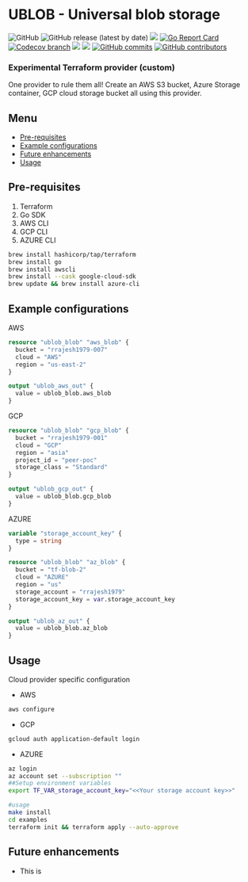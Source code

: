 # UBLOB - Universal blob storage

<p>
<img alt="GitHub" src="https://img.shields.io/github/license/rrajesh1979/terraform-provider-ublob">
<img alt="GitHub release (latest by date)" src="https://img.shields.io/github/v/release/rrajesh1979/terraform-provider-ublob">
<a href="https://circleci.com/gh/rrajesh1979/terraform-provider-ublob/tree/master"><img src="https://circleci.com/gh/rrajesh1979/terraform-provider-ublob/tree/master.svg?style=svg"></a>
<a href="https://goreportcard.com/report/github.com/rrajesh1979/terraform-provider-ublob"><img src="https://goreportcard.com/badge/github.com/rrajesh1979/terraform-provider-ublob" alt="Go Report Card"></a>
<a href="https://codecov.io/github/rrajesh1979/terraform-provider-ublob"><img src="https://codecov.io/github/rrajesh1979/terraform-provider-ublob/branch/master/graph/badge.svg?token=ER2FNUMIUV" alt="Codecov branch"></a>
<a href="https://codeclimate.com/github/rrajesh1979/terraform-provider-ublob/maintainability"><img src="https://api.codeclimate.com/v1/badges/186b72a6bed912c8a8ba/maintainability" /></a>
<a href="https://codeclimate.com/github/rrajesh1979/terraform-provider-ublob/test_coverage"><img src="https://api.codeclimate.com/v1/badges/186b72a6bed912c8a8ba/test_coverage" /></a>
<a href="https://img.shields.io/github/contributors/rrajesh1979/terraform-provider-ublob"><img alt="GitHub commits" src="https://img.shields.io/github/contributors/rrajesh1979/terraform-provider-ublob"></a>
<a href="https://img.shields.io/github/commit-activity/w/rrajesh1979/terraform-provider-ublob"><img alt="GitHub contributors" src="https://img.shields.io/github/commit-activity/w/rrajesh1979/terraform-provider-ublob"></a>
</p>


<h3>Experimental Terraform provider (custom) </h3>
<p>One provider to rule them all! Create an AWS S3 bucket, Azure Storage container, GCP cloud storage bucket all using this provider.</p>

Menu
----

- [Pre-requisites](#pre-requisites)
- [Example configurations](#example-configurations)
- [Future enhancements](#future-enhancements)
- [Usage](#usage)

Pre-requisites
----
1. Terraform
2. Go SDK
3. AWS CLI
4. GCP CLI
5. AZURE CLI
```bash
brew install hashicorp/tap/terraform
brew install go
brew install awscli
brew install --cask google-cloud-sdk
brew update && brew install azure-cli
```

Example configurations
----
AWS
```terraform
resource "ublob_blob" "aws_blob" {
  bucket = "rrajesh1979-007"
  cloud = "AWS"
  region = "us-east-2"
}

output "ublob_aws_out" {
  value = ublob_blob.aws_blob
}
```

GCP
```terraform
resource "ublob_blob" "gcp_blob" {
  bucket = "rrajesh1979-001"
  cloud = "GCP"
  region = "asia"
  project_id = "peer-poc"
  storage_class = "Standard"
}

output "ublob_gcp_out" {
  value = ublob_blob.gcp_blob
}
```

AZURE
```terraform
variable "storage_account_key" {
  type = string
}

resource "ublob_blob" "az_blob" {
  bucket = "tf-blob-2"
  cloud = "AZURE"
  region = "us"
  storage_account = "rrajesh1979"
  storage_account_key = var.storage_account_key
}

output "ublob_az_out" {
  value = ublob_blob.az_blob
}
```

Usage
----

Cloud provider specific configuration
- AWS
```bash
aws configure
```

- GCP
```bash
gcloud auth application-default login
```

- AZURE
```bash
az login
az account set --subscription ""
##Setup environment variables
export TF_VAR_storage_account_key="<<Your storage account key>>"
```

```bash
#usage
make install
cd examples
terraform init && terraform apply --auto-approve
```

Future enhancements
----
- This is 